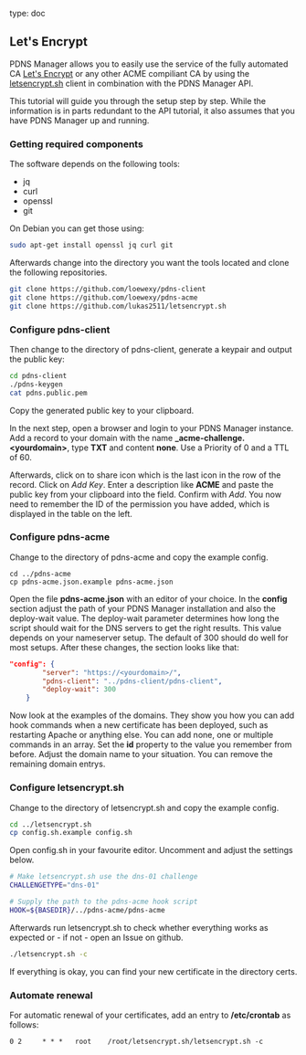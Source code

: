 type: doc

## Let's Encrypt

PDNS Manager allows you to easily use the service of the fully automated 
CA [Let's Encrypt](https://letsencrypt.org) or any other ACME 
compiliant CA by using the [letsencrypt.sh](https://github.com/lukas2511/letsencrypt.sh)
client in combination with the PDNS Manager API.

This tutorial will guide you through the setup step by step. While the information is in parts
redundant to the API tutorial, it also assumes that you 
have PDNS Manager up and running.

### Getting required components

The software depends on the following tools:

* jq
* curl
* openssl
* git

On Debian you can get those using:

```bash
sudo apt-get install openssl jq curl git
```

Afterwards change into the directory you want the tools located and 
clone the following repositories.

```bash
git clone https://github.com/loewexy/pdns-client
git clone https://github.com/loewexy/pdns-acme
git clone https://github.com/lukas2511/letsencrypt.sh
```

### Configure pdns-client
Then change to the directory of pdns-client, generate a keypair and 
output the public key:

```bash
cd pdns-client
./pdns-keygen
cat pdns.public.pem
```

Copy the generated public key to your clipboard.

In the next step, open a browser and login to your PDNS Manager 
instance. Add a record to your domain with the name 
**_acme-challenge.&lt;yourdomain&gt;**, type **TXT** and content **none**. 
Use a Priority of 0 and a TTL of 60.

Afterwards, click on to share icon which is the last icon in the row of 
the record. Click on *Add Key*. Enter a description like **ACME** and 
paste the public key from your clipboard into the field. Confirm with 
*Add*. You now need to remember the ID of the permission you have added, which is
displayed in the table on the left.

### Configure pdns-acme

Change to the directory of pdns-acme and copy the example config.

```
cd ../pdns-acme
cp pdns-acme.json.example pdns-acme.json
```

Open the file **pdns-acme.json** with an editor of your choice. In the 
**config** section adjust the path of your PDNS Manager installation 
and also the deploy-wait value. The deploy-wait parameter determines 
how long the script should wait for the DNS servers to get the right 
results. This value depends on your nameserver setup. The default of 
300 should do well for most setups. After these changes, the section looks 
like that:

```json
"config": {
        "server": "https://<yourdomain>/",
        "pdns-client": "../pdns-client/pdns-client",
        "deploy-wait": 300
    }
```

Now look at the examples of the domains. They show you how you can add 
hook commands when a new certificate has been deployed, such as 
restarting Apache or anything else. You can add none, one or multiple 
commands in an array. Set the **id** property to the value you remember 
from before. Adjust the domain name to your situation. You can remove 
the remaining domain entrys.

### Configure letsencrypt.sh

Change to the directory of letsencrypt.sh and copy the example config.

```bash
cd ../letsencrypt.sh
cp config.sh.example config.sh
```

Open config.sh in your favourite editor. Uncomment and adjust the 
settings below.

```bash
# Make letsencrypt.sh use the dns-01 challenge
CHALLENGETYPE="dns-01"

# Supply the path to the pdns-acme hook script
HOOK=${BASEDIR}/../pdns-acme/pdns-acme
```

Afterwards run letsencrypt.sh to check whether everything works as 
expected or - if not - open an Issue on github.

```bash
./letsencrypt.sh -c
```

If everything is okay, you can find your new certificate in the 
directory certs.

### Automate renewal
For automatic renewal of your certificates, add an entry to **/etc/crontab** as 
follows:

```txt
0 2     * * *   root    /root/letsencrypt.sh/letsencrypt.sh -c
```

